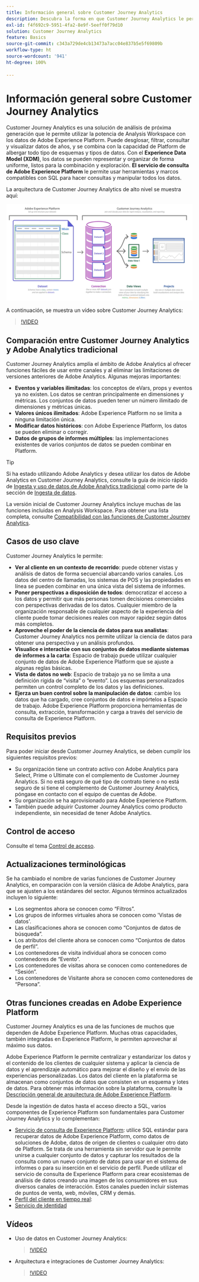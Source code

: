 ```yaml
---
title: Información general sobre Customer Journey Analytics
description: Descubra la forma en que Customer Journey Analytics le permite utilizar Analysis Workspace con los datos de Experience Platform.
exl-id: f4f692c9-5951-4fa2-8e9f-5eeff0f79d10
solution: Customer Journey Analytics
feature: Basics
source-git-commit: c343a729de4cb13473a7acc04e837b5e5f69809b
workflow-type: ht
source-wordcount: '941'
ht-degree: 100%

---
```


# Información general sobre Customer Journey Analytics

Customer Journey Analytics es una solución de análisis de próxima generación que le permite utilizar la potencia de Analysis Workspace con los datos de Adobe Experience Platform. Puede desglosar, filtrar, consultar y visualizar datos de años, y se combina con la capacidad de Platform de albergar todo tipo de esquemas y tipos de datos. Con el **Experience Data Model (XDM)**, los datos se pueden representar y organizar de forma uniforme, listos para la combinación y exploración. **El servicio de consulta de Adobe Experience Platform** le permite usar herramientas y marcos compatibles con SQL para hacer consultas y manipular todos los datos.

La arquitectura de Customer Journey Analytics de alto nivel se muestra aquí:

![La arquitectura de Customer Journey Analytics se explica en esta sección](assets/cja-architecture.png)

A continuación, se muestra un vídeo sobre Customer Journey Analytics:

>[!VIDEO](https://video.tv.adobe.com/v/30090/?quality=12)

## Comparación entre Customer Journey Analytics y Adobe Analytics tradicional

Customer Journey Analytics amplía el ámbito de Adobe Analytics al ofrecer funciones fáciles de usar entre canales y al eliminar las limitaciones de versiones anteriores de Adobe Analytics. Algunas mejoras importantes:

* **Eventos y variables ilimitadas**: los conceptos de eVars, props y eventos ya no existen. Los datos se centran principalmente en dimensiones y métricas. Los conjuntos de datos pueden tener un número ilimitado de dimensiones y métricas únicas.
* **Valores únicos ilimitados**: Adobe Experience Platform no se limita a ninguna limitación única.
* **Modificar datos históricos**: con Adobe Experience Platform, los datos se pueden eliminar o corregir.
* **Datos de grupos de informes múltiples**: las implementaciones existentes de varios conjuntos de datos se pueden combinar en Platform.

>[!TIP]
>
>Si ha estado utilizando Adobe Analytics y desea utilizar los datos de Adobe Analytics en Customer Journey Analytics, consulte la guía de inicio rápido de [Ingesta y uso de datos de Adobe Analytics tradicional](../data-ingestion/analytics.md) como parte de la sección de [Ingesta de datos](../data-ingestion/data-ingestion.md).

La versión inicial de Customer Journey Analytics incluye muchas de las funciones incluidas en Analysis Workspace. Para obtener una lista completa, consulte [Compatibilidad con las funciones de Customer Journey Analytics](/help/getting-started/aa-vs-cja/cja-aa.md).

## Casos de uso clave

Customer Journey Analytics le permite:

* **Ver al cliente en un contexto de recorrido**: puede obtener vistas y análisis de datos de forma secuencial abarcando varios canales. Los datos del centro de llamadas, los sistemas de POS y las propiedades en línea se pueden combinar en una única vista del sistema de informes.
* **Poner perspectivas a disposición de todos**: democratizar el acceso a los datos y permitir que más personas tomen decisiones comerciales con perspectivas derivadas de los datos. Cualquier miembro de la organización responsable de cualquier aspecto de la experiencia del cliente puede tomar decisiones reales con mayor rapidez según datos más completos.
* **Aproveche el poder de la ciencia de datos para sus analistas**: Customer Journey Analytics nos permite utilizar la ciencia de datos para obtener una perspectiva y un análisis profundos.
* **Visualice e interactúe con sus conjuntos de datos mediante sistemas de informes a la carta**: Espacio de trabajo puede utilizar cualquier conjunto de datos de Adobe Experience Platform que se ajuste a algunas reglas básicas.
* **Vista de datos no web**: Espacio de trabajo ya no se limita a una definición rígida de “visita” o “evento”. Los esquemas personalizados permiten un control completo de los datos y las definiciones.
* **Ejerza un buen control sobre la manipulación de datos**: cambie los datos que ha cargado, cree conjuntos de datos e impórtelos a Espacio de trabajo. Adobe Experience Platform proporciona herramientas de consulta, extracción, transformación y carga a través del servicio de consulta de Experience Platform.

## Requisitos previos

Para poder iniciar desde Customer Journey Analytics, se deben cumplir los siguientes requisitos previos:

* Su organización tiene un contrato activo con Adobe Analytics para Select, Prime o Ultimate con el complemento de Customer Journey Analytics. Si no está seguro de qué tipo de contrato tiene o no está seguro de si tiene el complemento de Customer Journey Analytics, póngase en contacto con el equipo de cuentas de Adobe.
* Su organización se ha aprovisionado para Adobe Experience Platform.
* También puede adquirir Customer Journey Analytics como producto independiente, sin necesidad de tener Adobe Analytics.

## Control de acceso

Consulte el tema [Control de acceso](/help/admin/cja-access-control.md).

## Actualizaciones terminológicas

Se ha cambiado el nombre de varias funciones de Customer Journey Analytics, en comparación con la versión clásica de Adobe Analytics, para que se ajusten a los estándares del sector. Algunos términos actualizados incluyen lo siguiente:

* Los segmentos ahora se conocen como “Filtros”.
* Los grupos de informes virtuales ahora se conocen como &#39;Vistas de datos&#39;.
* Las clasificaciones ahora se conocen como “Conjuntos de datos de búsqueda”.
* Los atributos del cliente ahora se conocen como “Conjuntos de datos de perfil”.
* Los contenedores de visita individual ahora se conocen como contenedores de “Evento”.
* Los contenedores de visitas ahora se conocen como contenedores de “Sesión”.
* Los contenedores de Visitante ahora se conocen como contenedores de “Persona”.

## Otras funciones creadas en Adobe Experience Platform

Customer Journey Analytics es una de las funciones de muchos que dependen de Adobe Experience Platform. Muchas otras capacidades, también integradas en Experience Platform, le permiten aprovechar al máximo sus datos.

Adobe Experience Platform le permite centralizar y estandarizar los datos y el contenido de los clientes de cualquier sistema y aplicar la ciencia de datos y el aprendizaje automático para mejorar el diseño y el envío de las experiencias personalizadas. Los datos del cliente en la plataforma se almacenan como conjuntos de datos que consisten en un esquema y lotes de datos. Para obtener más información sobre la plataforma, consulte la [Descripción general de arquitectura de Adobe Experience Platform](https://experienceleague.adobe.com/docs/platform-learn/tutorials/intro-to-platform/basic-architecture.html?lang=es).

Desde la ingestión de datos hasta el acceso directo a SQL, varios componentes de Experience Platform son fundamentales para Customer Journey Analytics y lo complementan:

* [Servicio de consulta de Experience Platform](https://experienceleague.adobe.com/docs/experience-platform/query/home.html?lang=es): utilice SQL estándar para recuperar datos de Adobe Experience Platform, como datos de soluciones de Adobe, datos de origen de clientes o cualquier otro dato de Platform. Se trata de una herramienta sin servidor que le permite unirse a cualquier conjunto de datos y capturar los resultados de la consulta como un nuevo conjunto de datos para usar en el sistema de informes o para su inserción en el servicio de perfil. Puede utilizar el servicio de consulta de Experience Platform para crear ecosistemas de análisis de datos creando una imagen de los consumidores en sus diversos canales de interacción. Estos canales pueden incluir sistemas de puntos de venta, web, móviles, CRM y demás.
* [Perfil del cliente en tiempo real](https://experienceleague.adobe.com/docs/experience-platform/profile/home.html?lang=es):
* [Servicio de identidad](https://experienceleague.adobe.com/docs/experience-platform/identity/home.html?lang=es)

## Vídeos

* Uso de datos en Customer Journey Analytics:

  >[!VIDEO](https://video.tv.adobe.com/v/32112/?quality=12)

* Arquitectura e integraciones de Customer Journey Analytics:

  >[!VIDEO](https://video.tv.adobe.com/v/32483/?quality=12)

